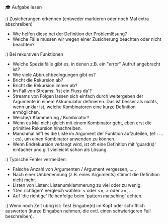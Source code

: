 :mortar_board: Aufgabe lesen

:) Zusicherungen erkennen (entweder markieren oder noch Mal extra abschreiben)
   - Wie helfen diese bei der Definition der Problemlösung?
   - Welche Fälle müssen wir wegen einer Zusicherung beachten oder nicht beachten?
   
:) Bei rekursiven Funktionen
   - Welche Spezialfälle gibt es, in denen z.B. ein "error" Aufruf angebracht ist?
   - Wie viele Abbruchbedingungen gibt es?
   - Bricht die Rekursion ab?
   - Bricht die Rekursion immer ab?
   - Im Fall von Streams: 'ist ein Fluss da'?
   - Streams von Folgen lassen sich einfach durch weitergeben
     der Argumente in einem Akkumulator definieren. Das ist besser als
	 nichts, wenn unklar ist, welche Kombinatoren eine kurze Definition
	 ermöglichen.
   - Welche/r Klammerung / Kombinator? 
   - Wenn es Mal nicht gleich mit einem Kombinator geht,
     eben erst die primitive Rekursion hinschreiben.
   - Manchmal hilft es die Liste im Argument der Funktion aufzuteilen,
     (e1 : ... : es), um einen Kombinator anwenden zu können.
   - Wenn Endrekursion verlangt wird, ist oft eine Definition mit 'guard(s)'
     einfacher und gilt vielleicht schon als Lösung.

:) Typische Fehler vermeiden:
   - Falsche Anzahl von Argumenten / Argument vergessen, ... .
   - Nach einer Umbenennung (z.B. eines Arguments) stimmt die Definition nicht mehr.
   - Listen von Listen: Listenumklammerung zu viel oder zu wenig.
   - 'Den richtigen' Vergleich wählen: < oder <=, > oder >=, ...
   - Auf 'die richtige' Reihenfolge beim 'pattern matsching' achten.

:) Wenn noch Zeit übrig ist: Test Eingabe(n) im Kopf oder schriftlich auswerten
   (kurze Eingaben nehmen, die evtl. einen schwierigeren Fall beschreiben).
